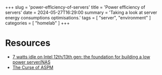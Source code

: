 +++
slug = 'power-efficiency-of-servers'
title = 'Power efficiency of servers'
date = 2024-05-27T16:29:00
summary = 'Taking a look at server energy consumptions optimisations.'
tags = [ "server", "environment" ]
categories = [ "homelab" ]
+++

# Resources

- [7 watts idle on Intel 12th/13th gen: the foundation for building a low power server/NAS](https://mattgadient.com/7-watts-idle-on-intel-12th-13th-gen-the-foundation-for-building-a-low-power-server-nas/)
- [The Curse of ASPM](https://z8.re/blog/aspm)
